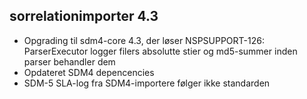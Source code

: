## sorrelationimporter 4.3
*  Opgrading til sdm4-core 4.3, der løser
   NSPSUPPORT-126: ParserExecutor logger filers absolutte stier og md5-summer inden parser behandler dem
*  Opdateret SDM4 depencencies
*  SDM-5 SLA-log fra SDM4-importere følger ikke standarden